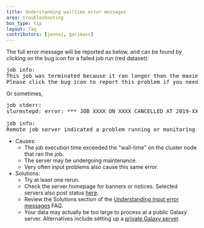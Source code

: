 ```yaml
---
title: Understanding walltime error messages
area: troubleshooting
box_type: tip
layout: faq
contributors: [jennaj, garimavs]
---
```


The full error message will be reported as below, and can be found by clicking on the bug icon for a failed job run (red dataset):
<pre>
job info:
This job was terminated because it ran longer than the maximum allowed job run time.
Please click the bug icon to report this problem if you need help.
</pre>
Or sometimes,
<pre>
job stderr:
slurmstepd: error: *** JOB XXXX ON XXXX CANCELLED AT 2019-XX-XXTXX:XX:XX DUE TO TIME LIMIT ***

job info:
Remote job server indicated a problem running or monitoring this job.
</pre>

- Causes:
    - The job execution time exceeded the "wall-time" on the cluster node that ran the job.
    - The server may be undergoing maintenance.
    - Very often input problems also cause this same error.
- Solutions:
    - Try at least one rerun.
    - Check the server homepage for banners or notices. Selected servers also post status [here](https://status.galaxyproject.org/).
    - Review the Solutions section of the [Understanding input error messages](https://training.galaxyproject.org/training-material/faqs/galaxy/analysis_job_failure_input_problem.html) FAQ.
    - Your data may actually be too large to process at a public Galaxy server. Alternatives include setting up a [private Galaxy server](https://training.galaxyproject.org/training-material/faqs/gtn/galaxy_usage.html).
